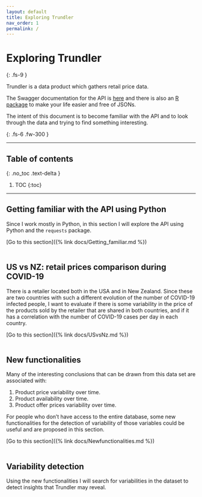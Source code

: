 ```yaml
---
layout: default
title: Exploring Trundler
nav_order: 1
permalink: /
---
```


# Exploring Trundler
{: .fs-9 }

Trundler is a data product which gathers retail price data.

The Swagger documentation for the API is [here](https://api.trundler.dev/ ) and there is also an [R package](https://github.com/datawookie/trundler) to make your life easier and free of JSONs.

The intent of this document is to become familiar with the API and to look through the data and trying to find something interesting.

{: .fs-6 .fw-300 }


---

## Table of contents
{: .no_toc .text-delta }

1. TOC
{:toc}

---

## Getting familiar with the API using Python
Since I work mostly in Python, in this section I will explore the API using Python and the ``requests`` package.

[Go to this section]({% link docs/Getting_familiar.md %})
<br>
<br>  


## US vs NZ: retail prices comparison during COVID-19
There is a retailer located both in the USA and in New Zealand. Since these are two countries with such a different evolution of the number of COVID-19 infected people, I want to evaluate if there is some variability in the price of the products sold by the retailer that are shared in both countries, and if it has a correlation with the number of COVID-19 cases per day in each country.

[Go to this section]({% link docs/USvsNz.md %})
<br>
<br>  

## New functionalities
Many of the interesting conclusions that can be drawn from this data set are associated with:

1. Product price variability over time.
2. Product availability over time.
3. Product offer prices variability over time.

For people who don’t have access to the entire database, some new functionalities for the detection of variability of those variables could be useful and are proposed in this section.


[Go to this section]({% link docs/Newfunctionalities.md %})
<br>
<br>  

## Variability detection
Using the new functionalities I will search for variabilities in the dataset to detect insights that Trundler may reveal.
